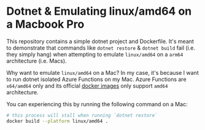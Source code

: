 # Dotnet & Emulating linux/amd64 on a Macbook Pro

This repository contains a simple dotnet project and Dockerfile. It's meant to demonstrate that commands like `dotnet restore` & `dotnet build` fail (i.e. they simply hang) when attempting to emulate `linux/amd64` on a `arm64` architecture (i.e. Macs).

Why want to emulate `linux/amd64` on a Mac? In my case, it's because I want to run dotnet isolated Azure Functions on my Mac. Azure Functions are `x64/amd64` only and its official [docker images](https://hub.docker.com/_/microsoft-azure-functions-dotnet-isolated) only support `amd64` architecture.

You can experiencing this by running the following command on a Mac:

```bash
# this process will stall when running `dotnet restore`
docker build --platform linux/amd64 .
```